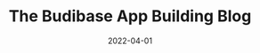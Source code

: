 ---
date: 2022-04-01
title: The Budibase App Building Blog
description: Budibase's App Building Blog – attracting thousands of monthly app developers – covers everything you need to know to build beautiful internal apps.
cover: "/budibase-ui-gradient.png"
draft: false
---